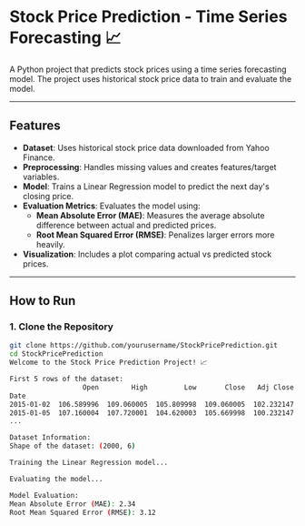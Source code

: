 # Stock Price Prediction - Time Series Forecasting 📈

A Python project that predicts stock prices using a time series forecasting model. The project uses historical stock price data to train and evaluate the model.

---

## Features

- **Dataset**: Uses historical stock price data downloaded from Yahoo Finance.
- **Preprocessing**: Handles missing values and creates features/target variables.
- **Model**: Trains a Linear Regression model to predict the next day's closing price.
- **Evaluation Metrics**: Evaluates the model using:
  - **Mean Absolute Error (MAE)**: Measures the average absolute difference between actual and predicted prices.
  - **Root Mean Squared Error (RMSE)**: Penalizes larger errors more heavily.
- **Visualization**: Includes a plot comparing actual vs predicted stock prices.

---

## How to Run

### 1. Clone the Repository
```bash
git clone https://github.com/yourusername/StockPricePrediction.git
cd StockPricePrediction
Welcome to the Stock Price Prediction Project! 📈

First 5 rows of the dataset:
                  Open        High         Low       Close   Adj Close    Volume
Date                                                                             
2015-01-02  106.589996  109.060005  105.809998  109.060005  102.232147  63923200
2015-01-05  107.160004  107.720001  104.620003  105.669998  100.232147  55791000
...

Dataset Information:
Shape of the dataset: (2000, 6)

Training the Linear Regression model...

Evaluating the model...

Model Evaluation:
Mean Absolute Error (MAE): 2.34
Root Mean Squared Error (RMSE): 3.12